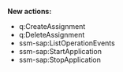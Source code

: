 **New actions:**

- q:CreateAssignment
- q:DeleteAssignment
- ssm-sap:ListOperationEvents
- ssm-sap:StartApplication
- ssm-sap:StopApplication
